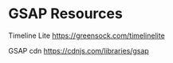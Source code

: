 # GSAP Resources

Timeline Lite
https://greensock.com/timelinelite

GSAP cdn
https://cdnjs.com/libraries/gsap 